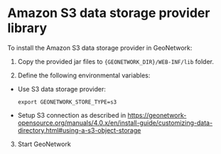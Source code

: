 # Amazon S3 data storage provider library

To install the Amazon S3 data storage provider in GeoNetwork:

1. Copy the provided jar files to `{GEONETWORK_DIR}/WEB-INF/lib` folder.

2. Define the following environmental variables:

  - Use S3 data storage provider:

    ```shell
    export GEONETWORK_STORE_TYPE=s3
    ```

  - Setup S3 connection as described in https://geonetwork-opensource.org/manuals/4.0.x/en/install-guide/customizing-data-directory.html#using-a-s3-object-storage

3. Start GeoNetwork
